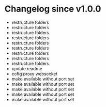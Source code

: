 # Changelog since v1.0.0
- restructure folders 
- restructure folders 
- restructure folders 
- restructure folders 
- restructure folders 
- restructure folders 
- restructure folders 
- restructure folders 
- restructure folders 
- update readme 
- cofig proxy websocket 
- make available without port set 
- make available without port set 
- make available without port set 
- make available without port set 
- make available without port set 
